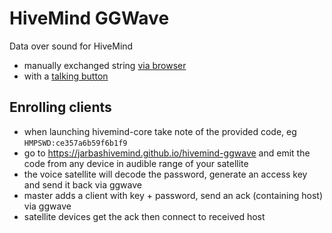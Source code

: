 # HiveMind GGWave

Data over sound for HiveMind

- manually exchanged string [via browser](https://jarbashivemind.github.io/hivemind-ggwave/)
- with a [talking button](https://github.com/ggerganov/ggwave/discussions/27)

## Enrolling clients

- when launching hivemind-core take note of the provided code, eg `HMPSWD:ce357a6b59f6b1f9`
- go to https://jarbashivemind.github.io/hivemind-ggwave and emit the code from any device in audible range of your satellite
- the voice satellite will decode the password, generate an access key and send it back via ggwave
- master adds a client with key + password, send an ack (containing host) via ggwave
- satellite devices get the ack then connect to received host


